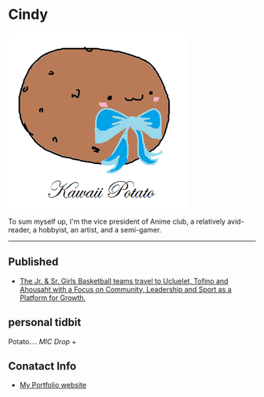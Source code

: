 # Cindy
![](../_assets/Kawaiipotatowblueribbonandblush.png)

To sum myself up, I'm the vice president of Anime club, a relatively avid-reader, a hobbyist, an artist, and a semi-gamer.

___

## Published
- [The Jr. & Sr. Girls Basketball teams travel to Ucluelet, Tofino and Ahousaht with a Focus on Community, Leadership and Sport as a Platform for Growth.](https://medium.com/@newsletter_54417/the-jr-sr-85aa58b88c2a)


## personal tidbit 
Potato.... *MIC Drop*
+

## Conatact Info
- [My Portfolio website](https://sites.google.com/templeton.vsb.bc.ca/portfolio-graphics-cindy/home)
